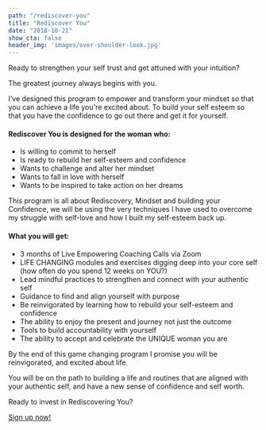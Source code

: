 ```yaml
---
path: "/rediscover-you"
title: "Rediscover You"
date: "2018-10-21"
show_cta: false
header_img: 'images/over-shoulder-look.jpg'
---
```


Ready to strengthen your self trust and get attuned with your intuition?

The greatest journey always begins with you.

I’ve designed this program to empower and transform your mindset so that you can achieve a life you're excited about. To build your self esteem so that you have the confidence to go out there and get it for yourself.

#### Rediscover You is designed for the woman who:

- Is willing to commit to herself
- Is ready to rebuild her self-esteem and confidence
- Wants to challenge and alter her mindset
- Wants to fall in love with herself
- Wants to be inspired to take action on her dreams

This program is all about Rediscovery, Mindset and building your Confidence, we will be using the very techniques I have used to overcome my struggle with self-love and how I built my self-esteem back up.

#### What you will get:

- 3 months of Live Empowering Coaching Calls via Zoom
- LIFE CHANGING modules and exercises digging deep into your core self (how often do you spend 12 weeks on YOU?)
- Lead mindful practices to strengthen and connect with your authentic self
- Guidance to find and align yourself with purpose
- Be reinvigorated by learning how to rebuild your self-esteem and confidence
- The ability to enjoy the present and journey not just the outcome
- Tools to build accountability with yourself
- The ability to accept and celebrate the UNIQUE woman you are

By the end of this game changing program I promise you will be reinvigorated, and excited about life.

You will be on the path to building a life and routines that are aligned with your authentic self, and have a new sense of confidence and self worth.

Ready to invest in Rediscovering You?

<div class="cta__container">
  <a class="cta__button" href="https://goo.gl/forms/16ajtlyJfdUQNoom1">Sign up now!</a>
</div>
